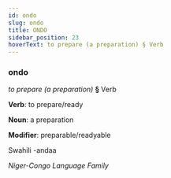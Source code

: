 ```yaml
---
id: ondo
slug: ondo
title: ONDO
sidebar_position: 23
hoverText: to prepare (a preparation) § Verb
---
```


### ondo

*to prepare (a preparation)* **§** Verb

**Verb**: to prepare/ready

**Noun**: a preparation

**Modifier**: preparable/readyable

Swahili -andaa 

*Niger-Congo Language Family*